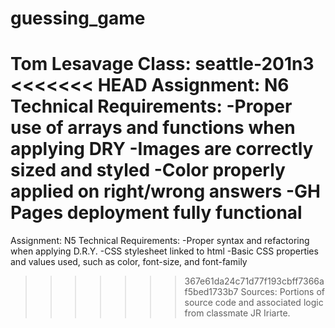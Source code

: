 # guessing_game


Tom Lesavage
Class: seattle-201n3
<<<<<<< HEAD
Assignment: N6
Technical Requirements:
  -Proper use of arrays and functions when applying DRY
  -Images are correctly sized and styled
  -Color properly applied on right/wrong answers
  -GH Pages deployment fully functional
=======
Assignment: N5
Technical Requirements:
  -Proper syntax and refactoring when applying D.R.Y.
  -CSS stylesheet linked to html
  -Basic CSS properties and values used, such as color, font-size, and font-family
>>>>>>> 367e61da24c71d77f193cbff7366af5bed1733b7
Sources: Portions of source code and associated logic from classmate JR Iriarte.
